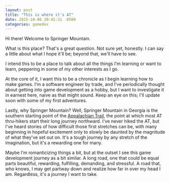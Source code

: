 ```yaml
---
layout: post
title: "This is where it's AT"
date: 2025-10-06 20:41:31 -0500
categories: gamedev
---
```


Hi there! Welcome to Springer Mountain.

What is this place? That's a great question. Not sure yet, honestly. I can say a little about what I hope it'll be; beyond that, we'll have to see.

I intend this to be a place to talk about all the things I'm learning or want to learn, peppering in some of my other interests as I go.

At the core of it, I want this to be a chronicle as I begin learning how to make games. I'm a software engineer by trade, and I've periodically thought about getting into game development as a hobby, but I want to investigate it in earnest here, naive as that might sound. Keep an eye on this; I'll update soon with some of my first adventures.

Lastly, why Springer Mountain? Well, Springer Mountain in Georgia is the southern starting point of the [Appalachian Trail][appalachian-trail-wikipedia], the point at which most AT thru-hikers start their long journey northward. I've never hiked the AT, but I've heard stories of how difficult those first stretches can be, with many beginning in hopeful excitement only to slowly be daunted by the magnitude of what they've set out on. It's a tough journey by any stretch of the imagination, but it's a rewarding one for many.

Maybe I'm romanticizing things a bit, but at the outset I see this game development journey as a bit similar. A long road, one that could be equal parts beautiful, rewarding, fulfilling, demanding, and stressful. A road that, who knows, I may get partway down and realize how far in over my head I am. Regardless, it's a journey I want to take.

[appalachian-trail-wikipedia]: https://en.wikipedia.org/wiki/Appalachian_Trail
